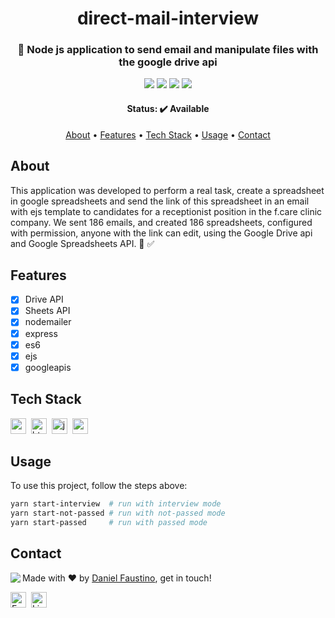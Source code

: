 <h1 align="center">
	direct-mail-interview
</h1>

<h3 align="center">
	🚀 Node js application to send email and manipulate files with the google drive api
</h3>

<p align="center">
	<img src="https://img.shields.io/github/license/danielofaustino/direct-mail-interview?color=green"/>
	<img src="https://img.shields.io/github/repo-size/danielofaustino/direct-mail-interview?color=green"/>
	<img src="https://img.shields.io/github/last-commit/danielofaustino/direct-mail-interview?color=green"/>
	<img src="https://img.shields.io/github/languages/count/danielofaustino/direct-mail-interview?color=green"/>
</p>

<h4 align="center">
	Status: ✔️ Available
</h4>

<p align="center">
	<a href="#about">About</a> •
	<a href="#features">Features</a> •
	<a href="#tech-stack">Tech Stack</a> •
	<a href="#usage">Usage</a> • 
	<a href="#contact">Contact</a> 
</p>

## About
This application was developed to perform a real task, create a spreadsheet in google spreadsheets and send the link of this spreadsheet in an email with ejs template to candidates for a receptionist position in the f.care clinic company. We sent 186 emails, and created 186 spreadsheets, configured with permission, anyone with the link can edit, using the Google Drive api and Google Spreadsheets API.
🚀 ✅



## Features
* [x] Drive API
* [x] Sheets API
* [x] nodemailer
* [x] express
* [x] es6
* [x] ejs
* [x] googleapis

## Tech Stack
<img src="https://img.shields.io/badge/Css3-05122A?style=flat&logo=css3" alt="css3 Badge" height="25">&nbsp;
<img src="https://img.shields.io/badge/Html5-05122A?style=flat&logo=html5" alt="html5 Badge" height="25">&nbsp;
<img src="https://img.shields.io/badge/Javascript-05122A?style=flat&logo=javascript" alt="javascript Badge" height="25">&nbsp;
<img src="https://img.shields.io/badge/Nodejs-05122A?style=flat&logo=node.js" alt="nodejs Badge" height="25">&nbsp;

## Usage
To use this project, follow the steps above:
```bash
yarn start-interview  # run with interview mode
yarn start-not-passed # run with not-passed mode
yarn start-passed     # run with passed mode

```

## Contact
<img align="left" src="https://avatars.githubusercontent.com/danielofaustino?size=100">

Made with ❤️ by [Daniel Faustino](https://github.com/danielofaustino), get in touch!

<a href="mailto:danielofaustino@proton.me" target="_blank"><img src="https://img.shields.io/badge/Email-D14836?style=flat&logo=gmail&logoColor=white" alt="Email Badge" height="25"></a>&nbsp;
<a href="https://www.linkedin.com/in/https://www.linkedin.com/in/danielofaustino/" target="_blank"><img src="https://img.shields.io/badge/Linkedin-0077B5?style=flat&logo=linkedin&logoColor=white" alt="LinkedIn Badge" height="25"></a>&nbsp;

<br clear="left"/>
